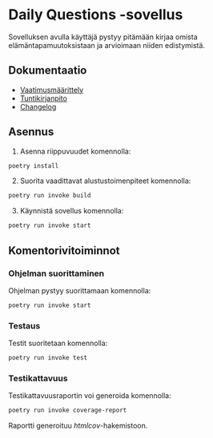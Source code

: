# Daily Questions -sovellus

Sovelluksen avulla käyttäjä pystyy pitämään kirjaa omista elämäntapamuutoksistaan ja arvioimaan niiden edistymistä.

## Dokumentaatio
- [Vaatimusmäärittely](https://github.com/codePercidae/ot-harjoitustyo/blob/main/dokumentaatio/vaatimusmaarittely.md)
- [Tuntikirjanpito](https://github.com/codePercidae/ot-harjoitustyo/blob/main/dokumentaatio/tuntikirjanpito.md)
- [Changelog](https://github.com/codePercidae/ot-harjoitustyo/blob/main/changelog.md)

## Asennus

1. Asenna riippuvuudet komennolla:

```bash
poetry install
```

2. Suorita vaadittavat alustustoimenpiteet komennolla:

```bash
poetry run invoke build
```

3. Käynnistä sovellus komennolla:

```bash
poetry run invoke start
```

## Komentorivitoiminnot

### Ohjelman suorittaminen

Ohjelman pystyy suorittamaan komennolla:

```bash
poetry run invoke start
```

### Testaus

Testit suoritetaan komennolla:

```bash
poetry run invoke test
```

### Testikattavuus

Testikattavuusraportin voi generoida komennolla:

```bash
poetry run invoke coverage-report
```

Raportti generoituu _htmlcov_-hakemistoon.


